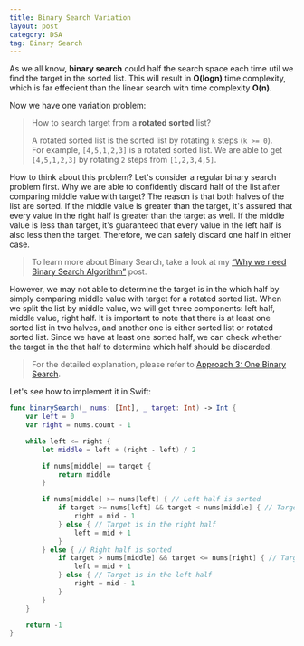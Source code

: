 ```yaml
---
title: Binary Search Variation
layout: post
category: DSA
tag: Binary Search
---
```


As we all know, **binary search** could half the search space each time util we find the target in the sorted list. This will result in **O(logn)** time complexity, which is far effecient than the linear search with time complexity **O(n)**.

Now we have one variation problem:
> How to search target from a **rotated sorted** list?
>
> A rotated sorted list is the sorted list by rotating `k` steps (`k >= 0`). <br>
> For example, `[4,5,1,2,3]` is a rotated sorted list. We are able to get `[4,5,1,2,3]` by rotating `2` steps from `[1,2,3,4,5]`.

How to think about this problem? Let's consider a regular binary search problem first. Why we are able to confidently discard half of the list after comparing middle value with target? The reason is that both halves of the list are sorted. If the middle value is greater than the target, it's assured that every value in the right half is greater than the target as well. If the middle value is less than target, it's guaranteed that every value in the left half is also less then the target. Therefore, we can safely discard one half in either case.

> To learn more about Binary Search, take a look at my [“Why we need Binary Search Algorithm”](/posts/binary-search/) post.

However, we may not able to determine the target is in the which half by simply comparing middle value with target for a rotated sorted list. When we split the list by middle value, we will get three components: left half, middle value, right half. It is important to note that there is at least one sorted list in two halves, and another one is either sorted list or rotated sorted list. Since we have at least one sorted half, we can check whether the target in the that half to determine which half should be discarded. 

> For the detailed explanation, please refer to [Approach 3: One Binary Search](https://leetcode.com/problems/search-in-rotated-sorted-array/editorial/).

Let's see how to implement it in Swift:

```swift
func binarySearch(_ nums: [Int], _ target: Int) -> Int {
    var left = 0
    var right = nums.count - 1

    while left <= right {
        let middle = left + (right - left) / 2

        if nums[middle] == target {
            return middle
        }

        if nums[middle] >= nums[left] { // Left half is sorted
            if target >= nums[left] && target < nums[middle] { // Target is in the left half
                right = mid - 1
            } else { // Target is in the right half
                left = mid + 1
            }
        } else { // Right half is sorted
            if target > nums[middle] && target <= nums[right] { // Target is in the right half
                left = mid + 1
            } else { // Target is in the left half
                right = mid - 1
            }
        }
    }

    return -1
}
```